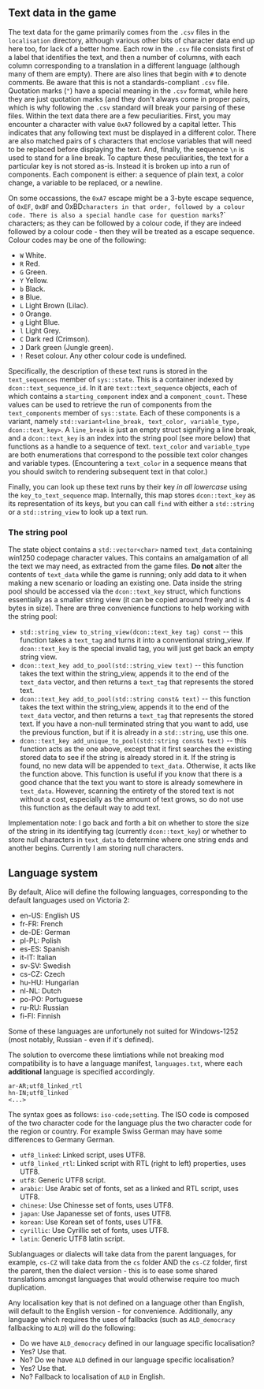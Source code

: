 ## Text data in the game

The text data for the game primarily comes from the `.csv` files in the `localisation` directory, although various other bits of character data end up here too, for lack of a better home. Each row in the `.csv` file consists first of a label that identifies the text, and then a number of columns, with each column corresponding to a translation in a different language (although many of them are empty). There are also lines that begin with `#` to denote comments. Be aware that this is not a standards-compliant `.csv` file. Quotation marks (`"`) have a special meaning in the `.csv` format, while here they are just quotation marks (and they don't always come in proper pairs, which is why following the `.csv` standard will break your parsing of these files. Within the text data there are a few peculiarities. First, you may encounter a character with value `0xA7` followed by a capital letter. This indicates that any following text must be displayed in a different color. There are also matched pairs of `$` characters that enclose variables that will need to be replaced before displaying the text. And, finally, the sequence `\n` is used to stand for a line break. To capture these peculiarities, the text for a particular key is not stored as-is. Instead it is broken up into a run of components. Each component is either: a sequence of plain text, a color change, a variable to be replaced, or a newline.

On some occassions, the `0xA7` escape might be a 3-byte escape sequence, of `0xEF`, `0xBF` and 0xBD` characters in that order, followed by a colour code. There is also a special handle case for question marks `?` characters; as they can be followed by a colour code, if they are indeed followed by a colour code - then they will be treated as a escape sequence.
Colour codes may be one of the following:
- `W` White.
- `R` Red.
- `G` Green.
- `Y` Yellow.
- `b` Black.
- `B` Blue.
- `L` Light Brown (Lilac).
- `O` Orange.
- `g` Light Blue.
- `l` Light Grey.
- `C` Dark red (Crimson).
- `J` Dark green (Jungle green).
- `!` Reset colour.
Any other colour code is undefined.

Specifically, the description of these text runs is stored in the `text_sequences` member of `sys::state`. This is a container indexed by `dcon::text_sequence_id`. In it are `text::text_sequence` objects, each of which contains a `starting_component` index and a `component_count`. These values can be used to retrieve the run of components from the `text_components` member of `sys::state`. Each of these components is a variant, namely `std::variant<line_break, text_color, variable_type, dcon::text_key>`. A `line_break` is just an empty struct signifying a line break, and a `dcon::text_key` is an index into the string pool (see more below) that functions as a handle to a sequence of text. `text_color` and `variable_type` are both enumerations that correspond to the possible text color changes and variable types. (Encountering a `text_color` in a sequence means that you should switch to rendering subsequent text in that color.)

Finally, you can look up these text runs by their key *in all lowercase* using the `key_to_text_sequence` map. Internally, this map stores `dcon::text_key` as its representation of its keys, but you can call `find` with either a `std::string` or a `std::string_view` to look up a text run.

### The string pool

The state object contains a `std::vector<char>` named `text_data` containing win1250 codepage character values. This contains an amalgamation of all the text we may need, as extracted from the game files. **Do not** alter the contents of `text_data` while the game is running; only add data to it when making a new scenario or loading an existing one. Data inside the string pool should be accessed via the `dcon::text_key` struct, which functions essentially as a smaller string view (it can be copied around freely and is 4 bytes in size). There are three convenience functions to help working with the string pool:

- `std::string_view to_string_view(dcon::text_key tag) const` -- this function takes a `text_tag` and turns it into a conventional string_view. If `dcon::text_key` is the special invalid tag, you will just get back an empty string view.
- `dcon::text_key add_to_pool(std::string_view text)` -- this function takes the text within the string_view, appends it to the end of the `text_data` vector, and then returns a `text_tag` that represents the stored text.
- `dcon::text_key add_to_pool(std::string const& text)` -- this function takes the text within the string_view, appends it to the end of the `text_data` vector, and then returns a `text_tag` that represents the stored text. If you have a non-null terminated string that you want to add, use the previous function, but if it is already in a `std::string`, use this one.
- `dcon::text_key add_unique_to_pool(std::string const& text)` -- this function acts as the one above, except that it first searches the existing stored data to see if the string is already stored in it. If the string is found, no new data will be appended to `text_data`. Otherwise, it acts like the function above. This function is useful if you know that there is a good chance that the text you want to store is already somewhere in `text_data`. However, scanning the entirety of the stored text is not without a cost, especially as the amount of text grows, so do not use this function as the default way to add text.

Implementation note: I go back and forth a bit on whether to store the size of the string in its identifying tag (currently `dcon::text_key`) or whether to store null characters in `text_data` to determine where one string ends and another begins. Currently I am storing null characters.

## Language system

By default, Alice will define the following languages, corresponding to the default languages used on Victoria 2:
* en-US: English US
* fr-FR: French
* de-DE: German
* pl-PL: Polish
* es-ES: Spanish
* it-IT: Italian
* sv-SV: Swedish
* cs-CZ: Czech
* hu-HU: Hungarian
* nl-NL: Dutch
* po-PO: Portuguese
* ru-RU: Russian
* fi-FI: Finnish

Some of these languages are unfortunely not suited for Windows-1252 (most notably, Russian - even if it's defined).

The solution to overcome these limtiations while not breaking mod compatibility is to have a language manifest, `languages.txt`, where each **additional** language is specified accordingly.

```
ar-AR;utf8_linked_rtl
hn-IN;utf8_linked
<...>
```

The syntax goes as follows: `iso-code;setting`. The ISO code is composed of the two character code for the language plus the two character code for the region or country. For example Swiss German may have some differences to Germany German.

* `utf8_linked`: Linked script, uses UTF8.
* `utf8_linked_rtl`: Linked script with RTL (right to left) properties, uses UTF8.
* `utf8`: Generic UTF8 script.
* `arabic`: Use Arabic set of fonts, set as a linked and RTL script, uses UTF8.
* `chinese`: Use Chinesse set of fonts, uses UTF8.
* `japan`: Use Japanesse set of fonts, uses UTF8.
* `korean`: Use Korean set of fonts, uses UTF8.
* `cyrillic`: Use Cyrillic set of fonts, uses UTF8.
* `latin`: Generic UTF8 latin script.

Sublanguages or dialects will take data from the parent languages, for example, `cs-CZ` will take data from the `cs` folder AND the `cs-CZ` folder, first the parent, then the dialect version - this is to ease some shared translations amongst languages that would otherwise require too much duplication.

Any localisation key that is not defined on a language other than English, will default to the English version - for convenience. Additionally, any language which requires the uses of fallbacks (such as `ALD_democracy` fallbacking to `ALD`) will do the following:
- Do we have `ALD_democracy` defined in our language specific localisation?
- Yes? Use that.
- No? Do we have `ALD` defined in our language specific localisation?
- Yes? Use that.
- No? Fallback to localisation of `ALD` in English.

